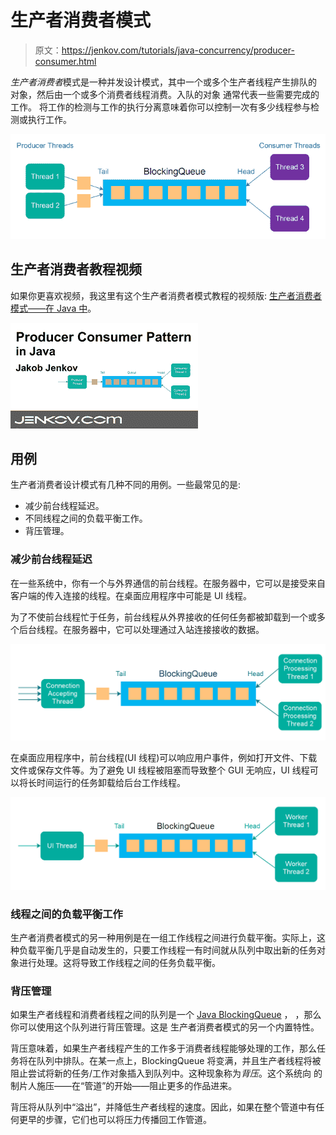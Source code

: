 # 生产者消费者模式

> 原文：<https://jenkov.com/tutorials/java-concurrency/producer-consumer.html>

*生产者消费者*模式是一种并发设计模式，其中一个或多个生产者线程产生排队的 对象，然后由一个或多个消费者线程消费。入队的对象 通常代表一些需要完成的工作。 将工作的检测与工作的执行分离意味着你可以控制一次有多少线程参与检测或执行工作。

![Producer Consumer Illustration](img/9acc29277ae59646c0cf0072ce1cb06f.png)

## 生产者消费者教程视频

如果你更喜欢视频，我这里有这个生产者消费者模式教程的视频版:
[生产者消费者模式——在 Java 中](https://www.youtube.com/watch?v=tEwNXnAmc9c&list=PLL8woMHwr36EDxjUoCzboZjedsnhLP1j4&index=17 "The producer consumer pattern - tutorial video.")。

[![The producer consumer pattern - tutorial video](img/5c81ac5b28d896948d1e69db4d5922ae.png)](https://www.youtube.com/watch?v=tEwNXnAmc9c&list=PLL8woMHwr36EDxjUoCzboZjedsnhLP1j4&index=17 "The producer consumer pattern - tutorial video") 

## 用例

生产者消费者设计模式有几种不同的用例。一些最常见的是:

*   减少前台线程延迟。
*   不同线程之间的负载平衡工作。
*   背压管理。

### 减少前台线程延迟

在一些系统中，你有一个与外界通信的前台线程。在服务器中，它可以是接受来自客户端的传入连接的线程。在桌面应用程序中可能是 UI 线程。

为了不使前台线程忙于任务，前台线程从外界接收的任何任务都被卸载到一个或多个后台线程。在服务器中，它可以处理通过入站连接接收的数据。

![Producer Consumer in a Server](img/fd2cd034b696fe247a90e56ded2ee7bf.png)

在桌面应用程序中，前台线程(UI 线程)可以响应用户事件，例如打开文件、下载文件或保存文件等。为了避免 UI 线程被阻塞而导致整个 GUI 无响应，UI 线程可以将长时间运行的任务卸载给后台工作线程。

![Producer Consumer in a Desktop GUI App](img/0da6ce8ce3b02278bbf1710f8c82cf34.png)

### 线程之间的负载平衡工作

生产者消费者模式的另一种用例是在一组工作线程之间进行负载平衡。实际上，这种负载平衡几乎是自动发生的，只要工作线程一有时间就从队列中取出新的任务对象进行处理。这将导致工作线程之间的任务负载平衡。

### 背压管理

如果生产者线程和消费者线程之间的队列是一个 [Java BlockingQueue](/java-util-concurrent/blockingqueue.html) ， ，那么你可以使用这个队列进行背压管理。这是 生产者消费者模式的另一个内置特性。

背压意味着，如果生产者线程产生的工作多于消费者线程能够处理的工作，那么任务将在队列中排队。在某一点上，BlockingQueue 将变满，并且生产者线程将被阻止尝试将新的任务/工作对象插入到队列中。这种现象称为*背压*。这个系统向 的制片人施压——在“管道”的开始——阻止更多的作品进来。

背压将从队列中“溢出”，并降低生产者线程的速度。因此，如果在整个管道中有任何更早的步骤，它们也可以将压力传播回工作管道。